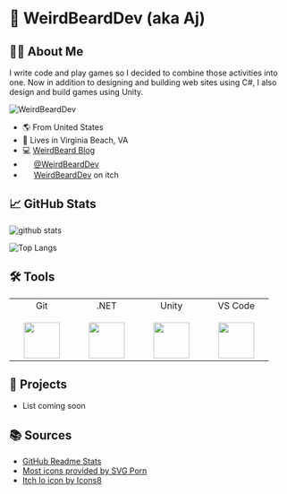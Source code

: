 # 👋 WeirdBeardDev (aka Aj)

## 🧍‍♂️ About Me
I write code and play games so I decided to combine those activities into one.  Now in addition to designing and building web sites using C#, I also design and build games using Unity.

![WeirdBeardDev](https://dl.dropbox.com/s/5cuwwjrazz0vtw2/WeirdBeardDev-Purple2%20%28128%29.png?dl=0)

- 🌎 From United States
- 📌 Lives in Virginia Beach, VA
- 💻 [WeirdBeard Blog](https://weirdbearddev.com)
- <img height="16px" src="https://cdn.svgporn.com/logos/twitter.svg"> [@WeirdBeardDev](https://twitter.com/weirdbearddev)
- <img height="16px" src="https://upload.wikimedia.org/wikipedia/commons/7/79/Itch.io_logo.svg"/> [WeirdBeardDev](https://weirdbearddev.itch.io/) on itch

## 📈 GitHub Stats

![github stats](https://github-readme-stats.vercel.app/api?username=weirdbearddev&count_private=true&theme=tokyonight&show_icons=true&include_all_commits=true)

![Top Langs](https://github-readme-stats.vercel.app/api/top-langs/?username=weirdbearddev&theme=tokyonight)


## 🛠️ Tools

<table>
    <tbody>
        <tr valign="top">
            <td width="100px" align="center">
                <span>Git</span><br /><br />
                <img height="64px" src="https://cdn.svgporn.com/logos/git-icon.svg">
            </td>
            <td width="100px" align="center">
                <span>.NET</span><br/><br/>
                <img height="64px" src="https://cdn.svgporn.com/logos/dotnet.svg">
            </td>
            <td width="100px" align="center">
                <span>Unity</span><br/><br/>
                <img height="64px" src="https://cdn.svgporn.com/logos/unity.svg">
            </td>
            <td width="100px" align="center">
                <span>VS Code</span><br/><br/>
                <img height="64px" src="https://cdn.svgporn.com/logos/visual-studio-code.svg">
            </td>
        </tr>
    </tbody>
</table>

## 🚧 Projects

- List coming soon

## 📚 Sources

- <a href="https://github.com/anuraghazra/github-readme-stats">GitHub Readme Stats</a>
- <a href="https://svgporn.com/">Most icons provided by SVG Porn</a>
- <a href="https://icons8.com/icon/zfuVDK4SdKFq/itch-io">Itch Io icon by Icons8</a>


<!--
NOTE: I can highlight specific repos using the example set below, from https://github.com/webbertakken/webbertakken/blob/main/README.md.


### GameCI

Together with [GabLeRoux](https://github.com/GabLeRoux) I have layed the foundations for GameCI.

GameCI is an open-source community that offers an easy-to-use solution for developers to build, test and deploy their Unity projects.

[![Unity Actions](https://github-readme-stats.vercel.app/api/pin/?username=game-ci&repo=unity-actions&theme=radical&show_icons=true)](https://github.com/game-ci/unity-actions)
[![Unity Builder](https://github-readme-stats.vercel.app/api/pin/?username=game-ci&repo=unity-builder&theme=radical&show_icons=true)](https://github.com/game-ci/unity-builder)
[![Unity CI Images](https://github-readme-stats.vercel.app/api/pin/?username=game-ci&repo=docker&theme=radical&show_icons=true)](https://github.com/game-ci/docker)
[![Documentation](https://github-readme-stats.vercel.app/api/pin/?username=game-ci&repo=documentation&theme=radical&show_icons=true)](https://github.com/game-ci/documentation)

Feel free to join the GameCI community on [discord](http://game.ci/discord)!
-->
